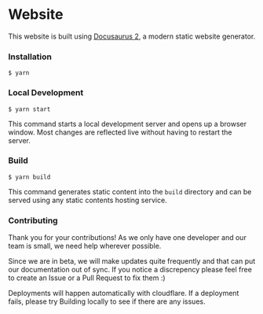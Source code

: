 # Website

This website is built using [Docusaurus 2](https://docusaurus.io/), a modern static website generator.

### Installation

```
$ yarn
```

### Local Development

```
$ yarn start
```

This command starts a local development server and opens up a browser window. Most changes are reflected live without having to restart the server.

### Build

```
$ yarn build
```

This command generates static content into the `build` directory and can be served using any static contents hosting service.

### Contributing

Thank you for your contributions! As we only have one developer and our team is small, we need help wherever possible.

Since we are in beta, we will make updates quite frequently and that can put our documentation out of sync. If you notice a discrepency please feel free to create an Issue or a Pull Request to fix them :)

Deployments will happen automatically with cloudflare. If a deployment fails, please try Building locally to see if there are any issues.